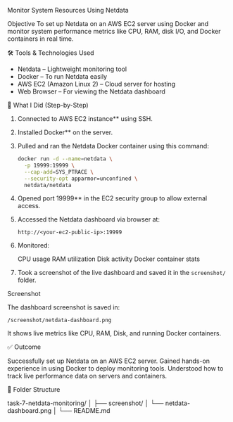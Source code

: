  Monitor System Resources Using Netdata

 Objective
To set up Netdata on an AWS EC2 server using Docker and monitor system performance metrics like CPU, RAM, disk I/O, and Docker containers in real time.



  🛠 Tools & Technologies Used
- Netdata  – Lightweight monitoring tool
-  Docker – To run Netdata easily
-  AWS EC2 (Amazon Linux 2)  – Cloud server for hosting
-  Web Browser  – For viewing the Netdata dashboard



 🚀 What I Did (Step-by-Step)

1.  Connected to AWS EC2 instance** using SSH.
2.  Installed Docker** on the server.
3. Pulled and ran the Netdata Docker container using this command:

   ```bash
   docker run -d --name=netdata \
     -p 19999:19999 \
     --cap-add=SYS_PTRACE \
     --security-opt apparmor=unconfined \
     netdata/netdata

4. Opened port 19999** in the EC2 security group to allow external access.

5. Accessed the Netdata dashboard via browser at:

   ```
   http://<your-ec2-public-ip>:19999
   ```

6. Monitored:

     CPU usage
     RAM utilization
     Disk activity
     Docker container stats

7. Took a screenshot of the live dashboard and saved it in the `screenshot/` folder.



 Screenshot

The dashboard screenshot is saved in:

```
/screenshot/netdata-dashboard.png
```

It shows live metrics like CPU, RAM, Disk, and running Docker containers.


 ✅ Outcome

 Successfully set up Netdata on an AWS EC2 server.
 Gained hands-on experience in using Docker to deploy monitoring tools.
 Understood how to track live performance data on servers and containers.



 📂 Folder Structure


task-7-netdata-monitoring/
│
├── screenshot/
│   └── netdata-dashboard.png
│
└── README.md 



